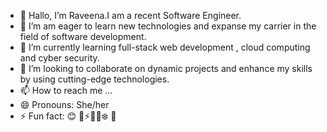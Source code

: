 - 👋 Hallo, I’m Raveena.I am a recent Software Engineer.
- 👀 I’m am eager to learn new technologies and expanse my carrier in the field of software development.
- 🌱 I’m currently learning full-stack web development , cloud computing and cyber security.
- 💞️ I’m looking to collaborate on dynamic projects and enhance my skills by using cutting-edge technologies.
- 📫 How to reach me ...
- 😄 Pronouns: She/her
- ⚡ Fun fact: 😊 🎲⚡🌞🔥❄️ 💛

<!---
Raveenaross/Raveenaross is a ✨ special ✨ repository because its `README.md` (this file) appears on your GitHub profile.
You can click the Preview link to take a look at your changes.
--->
